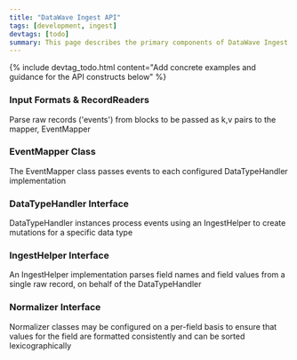 ```yaml
---
title: "DataWave Ingest API"
tags: [development, ingest]
devtags: [todo]
summary: This page describes the primary components of DataWave Ingest API
---
```


{% include devtag_todo.html content="Add concrete examples and guidance for the API constructs below" %}

### Input Formats & RecordReaders

Parse raw records ('events') from blocks to be passed as k,v pairs to the mapper, EventMapper

### EventMapper Class

The EventMapper class passes events to each configured DataTypeHandler implementation 

### DataTypeHandler Interface

DataTypeHandler instances process events using an IngestHelper to create mutations for a specific data type

### IngestHelper Interface

An IngestHelper implementation parses field names and field values from a single raw record, on behalf of the DataTypeHandler

### Normalizer Interface

Normalizer classes may be configured on a per-field basis to ensure that values for the field are formatted consistently
and can be sorted lexicographically
